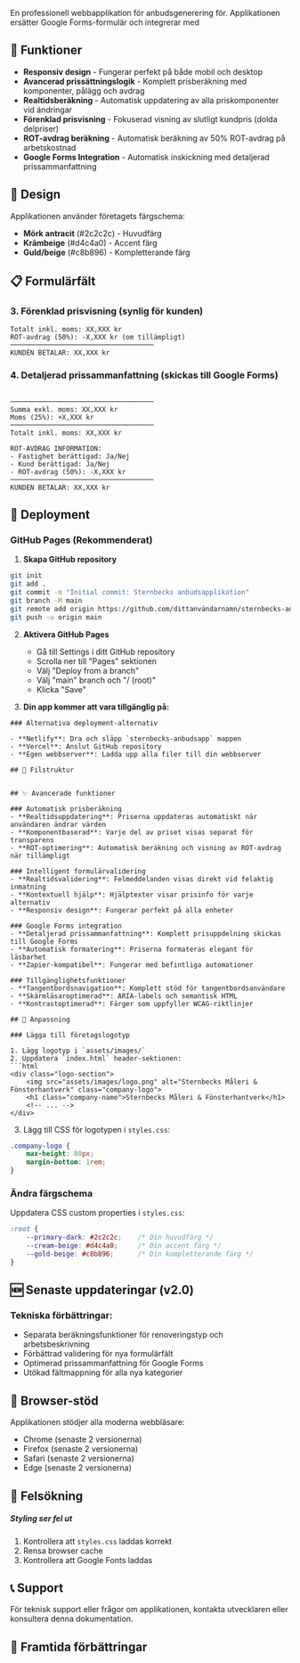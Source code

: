 

En professionell webbapplikation för anbudsgenerering för. Applikationen ersätter Google Forms-formulär och integrerar med

## 🌟 Funktioner

- **Responsiv design** - Fungerar perfekt på både mobil och desktop
- **Avancerad prissättningslogik** - Komplett prisberäkning med komponenter, pålägg och avdrag
- **Realtidsberäkning** - Automatisk uppdatering av alla priskomponenter vid ändringar
- **Förenklad prisvisning** - Fokuserad visning av slutligt kundpris (dolda delpriser)
- **ROT-avdrag beräkning** - Automatisk beräkning av 50% ROT-avdrag på arbetskostnad
- **Google Forms Integration** - Automatisk inskickning med detaljerad prissammanfattning

## 🎨 Design

Applikationen använder företagets färgschema:
- **Mörk antracit** (#2c2c2c) - Huvudfärg
- **Krämbeige** (#d4c4a0) - Accent färg  
- **Guld/beige** (#c8b896) - Kompletterande färg

## 📋 Formulärfält


### 3. Förenklad prisvisning (synlig för kunden)
```
Totalt inkl. moms: XX,XXX kr
ROT-avdrag (50%): -X,XXX kr (om tillämpligt)
────────────────────────────────────
KUNDEN BETALAR: XX,XXX kr
```

### 4. Detaljerad prissammanfattning (skickas till Google Forms)
```

────────────────────────────────────
Summa exkl. moms: XX,XXX kr
Moms (25%): +X,XXX kr
────────────────────────────────────
Totalt inkl. moms: XX,XXX kr

ROT-AVDRAG INFORMATION:
- Fastighet berättigad: Ja/Nej
- Kund berättigad: Ja/Nej
- ROT-avdrag (50%): -X,XXX kr
────────────────────────────────────
KUNDEN BETALAR: XX,XXX kr
```

## 🚀 Deployment

### GitHub Pages (Rekommenderat)

1. **Skapa GitHub repository**
```bash
git init
git add .
git commit -m "Initial commit: Sternbecks anbudsapplikation"
git branch -M main
git remote add origin https://github.com/dittanvändarnamn/sternbecks-anbudsapp.git
git push -u origin main
```

2. **Aktivera GitHub Pages**
   - Gå till Settings i ditt GitHub repository
   - Scrolla ner till "Pages" sektionen  
   - Välj "Deploy from a branch"
   - Välj "main" branch och "/ (root)"
   - Klicka "Save"

3. **Din app kommer att vara tillgänglig på:**
```
### Alternativa deployment-alternativ

- **Netlify**: Dra och släpp `sternbecks-anbudsapp` mappen
- **Vercel**: Anslut GitHub repository
- **Egen webbserver**: Ladda upp alla filer till din webbserver

## 📁 Filstruktur

```

```

## ✨ Avancerade funktioner

### Automatisk prisberäkning
- **Realtidsuppdatering**: Priserna uppdateras automatiskt när användaren ändrar värden
- **Komponentbaserad**: Varje del av priset visas separat för transparens
- **ROT-optimering**: Automatisk beräkning och visning av ROT-avdrag när tillämpligt

### Intelligent formulärvalidering
- **Realtidsvalidering**: Felmeddelanden visas direkt vid felaktig inmatning
- **Kontextuell hjälp**: Hjälptexter visar prisinfo för varje alternativ
- **Responsiv design**: Fungerar perfekt på alla enheter

### Google Forms integration
- **Detaljerad prissammanfattning**: Komplett prisuppdelning skickas till Google Forms
- **Automatisk formatering**: Priserna formateras elegant för läsbarhet
- **Zapier-kompatibel**: Fungerar med befintliga automationer

### Tillgänglighetsfunktioner
- **Tangentbordsnavigation**: Komplett stöd för tangentbordsanvändare
- **Skärmläsaroptimerad**: ARIA-labels och semantisk HTML
- **Kontrastoptimerad**: Färger som uppfyller WCAG-riktlinjer

## 🔧 Anpassning

### Lägga till företagslogotyp

1. Lägg logotyp i `assets/images/`
2. Uppdatera `index.html` header-sektionen:
```html
<div class="logo-section">
    <img src="assets/images/logo.png" alt="Sternbecks Måleri & Fönsterhantverk" class="company-logo">
    <h1 class="company-name">Sternbecks Måleri & Fönsterhantverk</h1>
    <!-- ... -->
</div>
```

3. Lägg till CSS för logotypen i `styles.css`:
```css
.company-logo {
    max-height: 80px;
    margin-bottom: 1rem;
}
```

### Ändra färgschema

Uppdatera CSS custom properties i `styles.css`:
```css
:root {
    --primary-dark: #2c2c2c;    /* Din huvudfärg */
    --cream-beige: #d4c4a0;     /* Din accent färg */
    --gold-beige: #c8b896;      /* Din kompletterande färg */
}
```

## 🆕 Senaste uppdateringar (v2.0)


### Tekniska förbättringar:
- Separata beräkningsfunktioner för renoveringstyp och arbetsbeskrivning
- Förbättrad validering för nya formulärfält
- Optimerad prissammanfattning för Google Forms
- Utökad fältmappning för alla nya kategorier

## 📱 Browser-stöd

Applikationen stödjer alla moderna webbläsare:
- Chrome (senaste 2 versionerna)
- Firefox (senaste 2 versionerna)
- Safari (senaste 2 versionerna)
- Edge (senaste 2 versionerna)

## 🐛 Felsökning

##### Styling ser fel ut

1. Kontrollera att `styles.css` laddas korrekt
2. Rensa browser cache
3. Kontrollera att Google Fonts laddas

## 📞 Support

För teknisk support eller frågor om applikationen, kontakta utvecklaren eller konsultera denna dokumentation.

## 🚀 Framtida förbättringar

